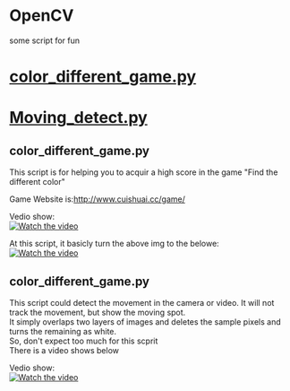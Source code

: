 # OpenCV
some script for fun
# <a href="#CDgame">color_different_game.py</a><br>
# <a href="#MDetect">Moving_detect.py</a>


## <div id="CDgame">color_different_game.py</div>
This script is for helping you to acquir a high score in the game "Find the different color"

Game Website is:http://www.cuishuai.cc/game/

Vedio show:<br>
[![Watch the video](https://cdn.nlark.com/yuque/0/2020/png/691897/1580639623725-755cf452-8cfb-4c15-87e8-48f13be37d50.png?x-oss-process=image/resize,w_388)](https://www.bilibili.com/video/av85463761/)

At this script, it basicly turn the above img to the belowe:<br>
[![Watch the video](https://cdn.nlark.com/yuque/0/2020/png/691897/1580639642320-e1b4154c-47cf-43a1-b24c-b6dc25ee1b14.png?x-oss-process=image/resize,w_335)](https://www.bilibili.com/video/av85463761/)




## <div id="CDgame">color_different_game.py</div>
This script could detect the movement in the camera or video. It will not track the movement, but show the moving spot.<br>
It simply overlaps two layers of images and deletes the sample pixels and turns the remaining as white.<br>
So, don't expect too much for this scprit<br>
There is a video shows below<br>

Vedio show:<br>
[![Watch the video](https://cdn.nlark.com/yuque/0/2020/png/691897/1580722743514-1636935f-a895-482a-8ef4-fc543c8f7af3.png?x-oss-process=image/resize,w_746)](https://www.bilibili.com/video/av56737027)
